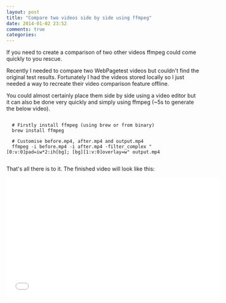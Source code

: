 ```yaml
---
layout: post
title: "Compare two videos side by side using ffmpeg"
date: 2014-01-02 23:52
comments: true
categories: 
---
```


If you need to create a comparison of two other videos ffmpeg could come quickly to you rescue.

Recently I needed to compare two WebPagetest videos but couldn't find the original test results. Fortunately I had the videos stored locally so I just needed a way to recreate their video comparison feature offline.

You could almost certainly place them side by side using a video editor but it can also be done very quickly and simply using ffmpeg (~5s to generate the below video).

<pre class="language-bash"><code>
  # Firstly install ffmpeg (using brew or from binary)
  brew install ffmpeg

  # Customise before.mp4, after.mp4 and output.mp4
  ffmpeg -i before.mp4 -i after.mp4 -filter_complex "[0:v:0]pad=iw*2:ih[bg]; [bg][1:v:0]overlay=w" output.mp4

</code></pre>

That&apos;s all there is to it. The finished video will look like this:
<div class="video-embed">
  <iframe width="560" height="315" src="//www.youtube.com/embed/NoFEswBIcQo" frameborder="0"> </iframe>
</div>